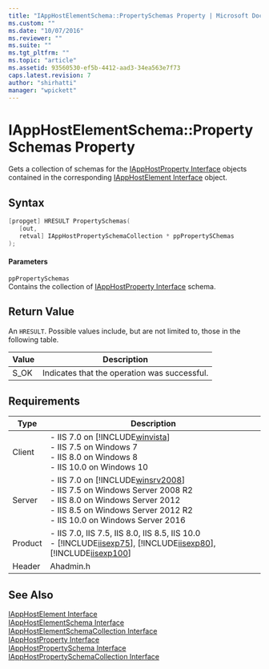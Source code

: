 ```yaml
---
title: "IAppHostElementSchema::PropertySchemas Property | Microsoft Docs"
ms.custom: ""
ms.date: "10/07/2016"
ms.reviewer: ""
ms.suite: ""
ms.tgt_pltfrm: ""
ms.topic: "article"
ms.assetid: 93560530-ef5b-4412-aad3-34ea563e7f73
caps.latest.revision: 7
author: "shirhatti"
manager: "wpickett"
---
```

# IAppHostElementSchema::PropertySchemas Property
Gets a collection of schemas for the [IAppHostProperty Interface](../../web-development-reference\native-code-api-reference/iapphostproperty-interface.md) objects contained in the corresponding [IAppHostElement Interface](../../web-development-reference\native-code-api-reference/iapphostelement-interface.md) object.  
  
## Syntax  
  
```cpp  
[propget] HRESULT PropertySchemas(  
   [out,  
   retval] IAppHostPropertySchemaCollection * ppPropertySChemas  
);  
```  
  
#### Parameters  
 `ppPropertySchemas`  
 Contains the collection of [IAppHostProperty Interface](../../web-development-reference\native-code-api-reference/iapphostproperty-interface.md) schema.  
  
## Return Value  
 An `HRESULT`. Possible values include, but are not limited to, those in the following table.  
  
|Value|Description|  
|-----------|-----------------|  
|S_OK|Indicates that the operation was successful.|  
  
## Requirements  
  
|Type|Description|  
|----------|-----------------|  
|Client|-   IIS 7.0 on [!INCLUDE[winvista](../../wmi-provider/includes/winvista-md.md)]<br />-   IIS 7.5 on Windows 7<br />-   IIS 8.0 on Windows 8<br />-   IIS 10.0 on Windows 10|  
|Server|-   IIS 7.0 on [!INCLUDE[winsrv2008](../../wmi-provider/includes/winsrv2008-md.md)]<br />-   IIS 7.5 on Windows Server 2008 R2<br />-   IIS 8.0 on Windows Server 2012<br />-   IIS 8.5 on Windows Server 2012 R2<br />-   IIS 10.0 on Windows Server 2016|  
|Product|-   IIS 7.0, IIS 7.5, IIS 8.0, IIS 8.5, IIS 10.0<br />-   [!INCLUDE[iisexp75](../../web-development-reference/native-code-api-reference/includes/iisexp75-md.md)], [!INCLUDE[iisexp80](../../web-development-reference/native-code-api-reference/includes/iisexp80-md.md)], [!INCLUDE[iisexp100](../../web-development-reference/native-code-api-reference/includes/iisexp100-md.md)]|  
|Header|Ahadmin.h|  
  
## See Also  
 [IAppHostElement Interface](../../web-development-reference\native-code-api-reference/iapphostelement-interface.md)   
 [IAppHostElementSchema Interface](../../web-development-reference\native-code-api-reference/iapphostelementschema-interface.md)   
 [IAppHostElementSchemaCollection Interface](../../web-development-reference\native-code-api-reference/iapphostelementschemacollection-interface.md)   
 [IAppHostProperty Interface](../../web-development-reference\native-code-api-reference/iapphostproperty-interface.md)   
 [IAppHostPropertySchema Interface](../../web-development-reference\native-code-api-reference/iapphostpropertyschema-interface.md)   
 [IAppHostPropertySchemaCollection Interface](../../web-development-reference\native-code-api-reference/iapphostpropertyschemacollection-interface.md)